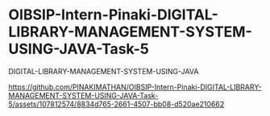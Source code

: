# OIBSIP-Intern-Pinaki-DIGITAL-LIBRARY-MANAGEMENT-SYSTEM-USING-JAVA-Task-5
DIGITAL-LIBRARY-MANAGEMENT-SYSTEM-USING-JAVA

https://github.com/PINAKIMATHAN/OIBSIP-Intern-Pinaki-DIGITAL-LIBRARY-MANAGEMENT-SYSTEM-USING-JAVA-Task-5/assets/107812574/8834d765-2661-4507-bb08-d520ae210662


